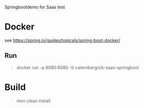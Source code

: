 Springbootdemo for Saas test 


# Docker

see https://spring.io/guides/topicals/spring-boot-docker/

## Run
 > docker run -p 8080:8080  -ti caternberg/cb-saas-springboot

# Build 

> mvn clean install


